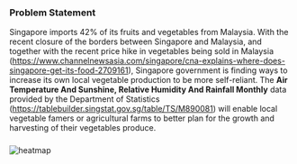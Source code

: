 ### Problem Statement
Singapore imports 42% of its fruits and vegetables from Malaysia. With the recent closure of the borders between Singapore and Malaysia, and together with the recent price hike in vegetables being sold in Malaysia (https://www.channelnewsasia.com/singapore/cna-explains-where-does-singapore-get-its-food-2709161), Singapore government is finding ways to increase its own local vegetable production to be more self-reliant.
The **Air Temperature And Sunshine, Relative Humidity And Rainfall Monthly** data provided by the Department of Statistics (https://tablebuilder.singstat.gov.sg/table/TS/M890081) will enable local vegetable famers or agricultural farms to better plan for the growth and harvesting of their vegetables produce.

### 
![heatmap](https://hwmike.w3spaces.com/sgrainfall/heatmap.jpg?bypass-cache=54808365)
